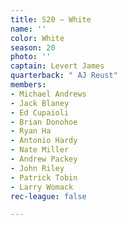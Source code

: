 ```yaml
---
title: S20 – White
name: ''
color: White
season: 20
photo: ''
captain: Levert James
quarterback: " AJ Reust"
members:
- Michael Andrews
- Jack Blaney
- Ed Cupaioli
- Brian Donohoe
- Ryan Ha
- Antonio Hardy
- Nate Miller
- Andrew Packey
- John Riley
- Patrick Tobin
- Larry Womack
rec-league: false

---
```

